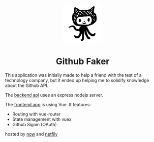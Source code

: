 <p align="center">
  <img src="./social.png" />
</p>

<h1 align="center">Github Faker</h1>

This application was initially made to help a friend with the test of a technology company, but it ended up helping me to solidify knowledge about the Github API.

The [backend api](./api) uses an express nodejs server.

The [frontend app](./app) is using Vue. It features:

- Routing with vue-router
- State management with vuex
- Github Signin (OAuth)

hosted by [now](logingh.now.sh ) and [netfily](https://github-faker.netlify.com/)
